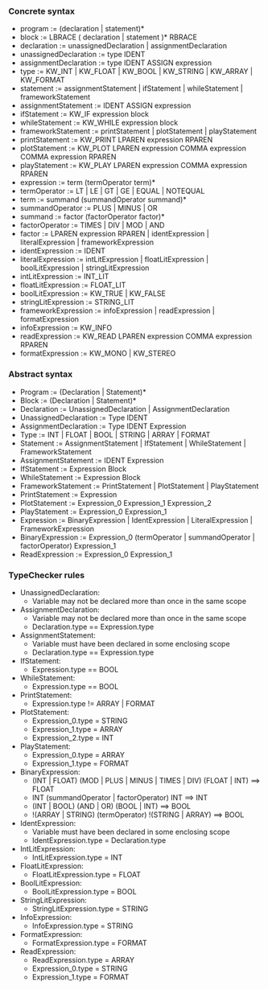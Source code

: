 ### Concrete syntax

- program := (declaration | statement)*
- block := LBRACE ( declaration | statement )* RBRACE
- declaration := unassignedDeclaration | assignmentDeclaration
- unassignedDeclaration := type IDENT
- assignmentDeclaration := type IDENT ASSIGN expression
- type := KW\_INT | KW\_FLOAT | KW\_BOOL | KW\_STRING | KW\_ARRAY | KW\_FORMAT
- statement := assignmentStatement | ifStatement | whileStatement | frameworkStatement
- assignmentStatement := IDENT ASSIGN expression
- ifStatement := KW\_IF expression block
- whileStatement := KW\_WHILE expression block
- frameworkStatement := printStatement | plotStatement | playStatement
- printStatement := KW\_PRINT LPAREN expression RPAREN
- plotStatement := KW\_PLOT LPAREN expression COMMA expression COMMA expression RPAREN
- playStatement := KW\_PLAY LPAREN expression COMMA expression RPAREN
- expression := term (termOperator term)*
- termOperator := LT | LE | GT | GE | EQUAL | NOTEQUAL
- term := summand (summandOperator summand)*
- summandOperator := PLUS | MINUS | OR
- summand := factor (factorOperator factor)*
- factorOperator := TIMES | DIV | MOD | AND
- factor := LPAREN expression RPAREN | identExpression | literalExpression | frameworkExpression
- identExpression := IDENT
- literalExpression := intLitExpression | floatLitExpression | boolLitExpression | stringLitExpression
- intLitExpression := INT\_LIT
- floatLitExpression := FLOAT\_LIT
- boolLitExpression := KW\_TRUE | KW\_FALSE
- stringLitExpression := STRING\_LIT
- frameworkExpression := infoExpression | readExpression | formatExpression
- infoExpression := KW\_INFO
- readExpression := KW\_READ LPAREN expression COMMA expression RPAREN
- formatExpression := KW\_MONO | KW\_STEREO

### Abstract syntax

- Program := (Declaration | Statement)*
- Block := (Declaration | Statement)*
- Declaration := UnassignedDeclaration | AssignmentDeclaration
- UnassignedDeclaration := Type IDENT
- AssignmentDeclaration := Type IDENT Expression
- Type := INT | FLOAT | BOOL | STRING | ARRAY | FORMAT
- Statement := AssignmentStatement | IfStatement | WhileStatement | FrameworkStatement
- AssignmentStatement := IDENT Expression
- IfStatement := Expression Block
- WhileStatement := Expression Block
- FrameworkStatement := PrintStatement | PlotStatement | PlayStatement
- PrintStatement := Expression
- PlotStatement := Expression\_0 Expression\_1 Expression\_2
- PlayStatement := Expression\_0 Expression\_1
- Expression := BinaryExpression | IdentExpression | LiteralExpression | FrameworkExpression
- BinaryExpression := Expression\_0 (termOperator | summandOperator | factorOperator) Expression\_1
- ReadExpression := Expression\_0 Expression\_1

### TypeChecker rules

- UnassignedDeclaration:
	+ Variable may not be declared more than once in the same scope
- AssignmentDeclaration:
	+ Variable may not be declared more than once in the same scope
	+ Declaration.type == Expression.type
- AssignmentStatement:
	+ Variable must have been declared in some enclosing scope
	+ Declaration.type == Expression.type
- IfStatement:
	+ Expression.type == BOOL
- WhileStatement:
	+ Expression.type == BOOL
- PrintStatement:
	+ Expression.type != ARRAY | FORMAT
- PlotStatement:
	+ Expression\_0.type = STRING
	+ Expression\_1.type = ARRAY
	+ Expression\_2.type = INT
- PlayStatement:
	+ Expression\_0.type = ARRAY
	+ Expression\_1.type = FORMAT
- BinaryExpression:
	+ (INT | FLOAT) (MOD | PLUS | MINUS | TIMES | DIV) (FLOAT | INT) ==> FLOAT
	+ INT (summandOperator | factorOperator) INT ==> INT
	+ (INT | BOOL) (AND | OR) (BOOL | INT) ==> BOOL
	+ !(ARRAY | STRING) (termOperator) !(STRING | ARRAY) ==> BOOL
- IdentExpression:
	+ Variable must have been declared in some enclosing scope
	+ IdentExpression.type = Declaration.type
- IntLitExpression:
	+ IntLitExpression.type = INT
- FloatLitExpression:
	+ FloatLitExpression.type = FLOAT
- BoolLitExpression:
	+ BoolLitExpression.type = BOOL
- StringLitExpression:
	+ StringLitExpression.type = STRING
- InfoExpression:
	+ InfoExpression.type = STRING
- FormatExpression:
	+ FormatExpression.type = FORMAT
- ReadExpression:
	+ ReadExpression.type = ARRAY
	+ Expression\_0.type = STRING
	+ Expression\_1.type = FORMAT
